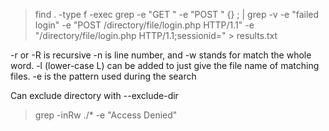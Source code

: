 > find . -type f -exec grep -e "GET " -e "POST " {} \; | grep -v -e "failed login" -e "POST /directory/file/login.php HTTP/1.1" -e "/directory/file/login.php HTTP/1.1;sessionid=" > results.txt


-r or -R is recursive
-n is line number, and
-w stands for match the whole word.
-l (lower-case L) can be added to just give the file name of matching files.
-e is the pattern used during the search

Can exclude directory with --exclude-dir

> grep -inRw ./* -e "Access Denied"
